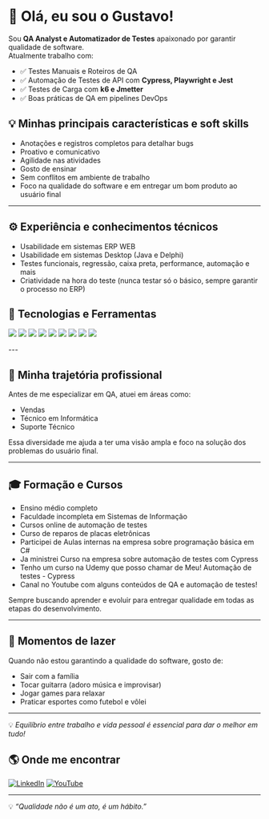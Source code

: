 # 👋 Olá, eu sou o Gustavo!

Sou **QA Analyst e Automatizador de Testes** apaixonado por garantir qualidade de software.  
Atualmente trabalho com:
- ✅ Testes Manuais e Roteiros de QA
- ✅ Automação de Testes de API com **Cypress, Playwright e Jest**
- ✅ Testes de Carga com **k6 e Jmetter**
- ✅ Boas práticas de QA em pipelines DevOps

## 💡 Minhas principais características e soft skills
- Anotações e registros completos para detalhar bugs  
- Proativo e comunicativo  
- Agilidade nas atividades  
- Gosto de ensinar  
- Sem conflitos em ambiente de trabalho  
- Foco na qualidade do software e em entregar um bom produto ao usuário final  

---

## ⚙️ Experiência e conhecimentos técnicos
- Usabilidade em sistemas ERP WEB  
- Usabilidade em sistemas Desktop (Java e Delphi)  
- Testes funcionais, regressão, caixa preta, performance, automação e mais  
- Criatividade na hora do teste (nunca testar só o básico, sempre garantir o processo no ERP) 

## 🧰 Tecnologias e Ferramentas

<p>
  <img src="https://img.shields.io/badge/Cypress-17202C?style=for-the-badge&logo=cypress&logoColor=white" />
  <img src="https://img.shields.io/badge/Playwright-2EAD33?style=for-the-badge&logo=microsoft&logoColor=white" />
  <img src="https://img.shields.io/badge/Jest-C21325?style=for-the-badge&logo=jest&logoColor=white" />
  <img src="https://img.shields.io/badge/k6-7D64FF?style=for-the-badge&logo=k6&logoColor=white" />
  <img src="https://img.shields.io/badge/JMeter-569ED8?style=for-the-badge&logo=apachejmeter&logoColor=white" />
  <img src="https://img.shields.io/badge/Node.js-43853D?style=for-the-badge&logo=node.js&logoColor=white" />
  <img src="https://img.shields.io/badge/VS_Code-007ACC?style=for-the-badge&logo=visualstudiocode&logoColor=white" />
  <img src="https://img.shields.io/badge/GitHub-181717?style=for-the-badge&logo=github&logoColor=white" />
   <img src="https://img.shields.io/badge/Azure_DevOps-0078D7?style=for-the-badge&logo=azuredevops&logoColor=white" />
</p>
---

## 💼 Minha trajetória profissional

Antes de me especializar em QA, atuei em áreas como:  
- Vendas  
- Técnico em Informática  
- Suporte Técnico  

Essa diversidade me ajuda a ter uma visão ampla e foco na solução dos problemas do usuário final.

---

## 🎓 Formação e Cursos

- Ensino médio completo  
- Faculdade incompleta em Sistemas de Informação  
- Cursos online de automação de testes  
- Curso de reparos de placas eletrônicas  
- Participei de Aulas internas na empresa sobre programação básica em C#
- Ja ministrei Curso na empresa sobre automação de testes com Cypress
- Tenho um curso na Udemy que posso chamar de Meu! Automação de testes - Cypress
- Canal no Youtube com alguns conteúdos de QA e automação de testes!

Sempre buscando aprender e evoluir para entregar qualidade em todas as etapas do desenvolvimento.

---

## 🎯 Momentos de lazer

Quando não estou garantindo a qualidade do software, gosto de:  
- Sair com a família  
- Tocar guitarra (adoro música e improvisar)  
- Jogar games para relaxar  
- Praticar esportes como futebol e vôlei  

---

💡 *Equilíbrio entre trabalho e vida pessoal é essencial para dar o melhor em tudo!*


## 🌎 Onde me encontrar
[![LinkedIn](https://img.shields.io/badge/LinkedIn-0077B5?style=for-the-badge&logo=linkedin&logoColor=white)](https://www.linkedin.com/in/gustavo-martins-1a3457225/)
[![YouTube](https://img.shields.io/badge/YouTube-FF0000?style=for-the-badge&logo=youtube&logoColor=white)](https://www.youtube.com/@gugamartins2509)

---
💡 *“Qualidade não é um ato, é um hábito.”*
